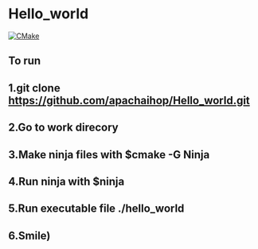 # Hello_world
[![CMake](https://github.com/apachaihop/Hello_world/actions/workflows/cmake.yml/badge.svg)](https://github.com/apachaihop/Hello_world/actions/workflows/cmake.yml)
## To run
## 1.git clone https://github.com/apachaihop/Hello_world.git
## 2.Go to work direcory
## 3.Make ninja files with $cmake -G Ninja
## 4.Run ninja with $ninja
## 5.Run executable file ./hello_world
## 6.Smile)

